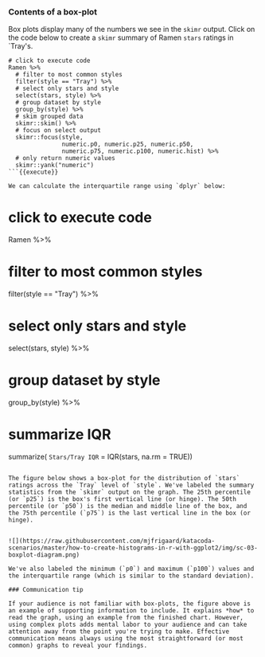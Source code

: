 ### Contents of a box-plot

Box plots display many of the numbers we see in the `skimr` output. Click on the code below to create a `skimr` summary of Ramen `stars` ratings in `Tray's.

```
# click to execute code
Ramen %>% 
  # filter to most common styles
  filter(style == "Tray") %>% 
  # select only stars and style
  select(stars, style) %>% 
  # group dataset by style
  group_by(style) %>% 
  # skim grouped data
  skimr::skim() %>% 
  # focus on select output
  skimr::focus(style,
               numeric.p0, numeric.p25, numeric.p50,
               numeric.p75, numeric.p100, numeric.hist) %>% 
  # only return numeric values
  skimr::yank("numeric") 
```{{execute}}

We can calculate the interquartile range using `dplyr` below:

```
# click to execute code
Ramen %>% 
  # filter to most common styles
  filter(style == "Tray") %>% 
  # select only stars and style
  select(stars, style) %>% 
  # group dataset by style
  group_by(style) %>% 
  # summarize IQR
  summarize(
    `Stars/Tray IQR` = IQR(stars, na.rm = TRUE))
```{{execute}}

The figure below shows a box-plot for the distribution of `stars` ratings across the `Tray` level of `style`. We've labeled the summary statistics from the `skimr` output on the graph. The 25th percentile (or `p25`) is the box's first vertical line (or hinge). The 50th percentile (or `p50`) is the median and middle line of the box, and the 75th percentile (`p75`) is the last vertical line in the box (or hinge). 


![](https://raw.githubusercontent.com/mjfrigaard/katacoda-scenarios/master/how-to-create-histograms-in-r-with-ggplot2/img/sc-03-boxplot-diagram.png) 

We've also labeled the minimum (`p0`) and maximum (`p100`) values and the interquartile range (which is similar to the standard deviation). 

### Communication tip

If your audience is not familiar with box-plots, the figure above is an example of supporting information to include. It explains *how* to read the graph, using an example from the finished chart. However, using complex plots adds mental labor to your audience and can take attention away from the point you're trying to make. Effective communication means always using the most straightforward (or most common) graphs to reveal your findings. 
